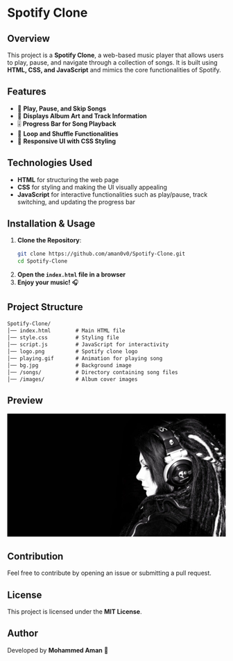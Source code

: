 # Spotify Clone

## Overview
This project is a **Spotify Clone**, a web-based music player that allows users to play, pause, and navigate through a collection of songs. It is built using **HTML, CSS, and JavaScript** and mimics the core functionalities of Spotify.

## Features
- 🎵 **Play, Pause, and Skip Songs**
- 📂 **Displays Album Art and Track Information**
- 🎚 **Progress Bar for Song Playback**
- 🔄 **Loop and Shuffle Functionalities**
- 🎨 **Responsive UI with CSS Styling**

## Technologies Used
- **HTML** for structuring the web page
- **CSS** for styling and making the UI visually appealing
- **JavaScript** for interactive functionalities such as play/pause, track switching, and updating the progress bar

## Installation & Usage
1. **Clone the Repository**:
   ```sh
   git clone https://github.com/aman0v0/Spotify-Clone.git
   cd Spotify-Clone
   ```
2. **Open the `index.html` file in a browser**
3. **Enjoy your music!** 🎧

## Project Structure
```
Spotify-Clone/
│── index.html        # Main HTML file
│── style.css         # Styling file
│── script.js         # JavaScript for interactivity
│── logo.png          # Spotify clone logo
│── playing.gif       # Animation for playing song
│── bg.jpg            # Background image
│── /songs/           # Directory containing song files
│── /images/          # Album cover images
```

## Preview
![Spotify Clone Screenshot](bg.jpg)

## Contribution
Feel free to contribute by opening an issue or submitting a pull request.

## License
This project is licensed under the **MIT License**.

## Author
Developed by **Mohammed Aman** 🚀

